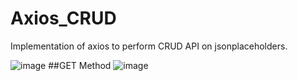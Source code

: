 # Axios_CRUD
Implementation of axios to perform CRUD API on jsonplaceholders.

![image](https://github.com/Roshankrshah/Axios_CRUD/assets/91787844/67686cfb-894b-4229-827d-35566c9c8530)
##GET Method
![image](https://github.com/Roshankrshah/Axios_CRUD/assets/91787844/b2f76d6d-c463-473a-8869-85cedcb85ea4)

